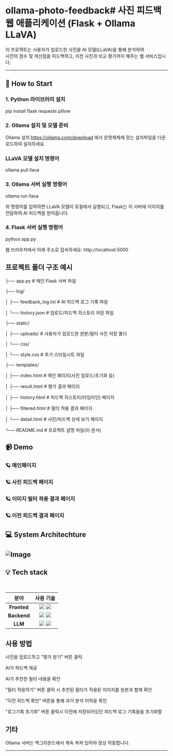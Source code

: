 # ollama-photo-feedback# 사진 피드백 웹 애플리케이션 (Flask + Ollama LLaVA)

이 프로젝트는 사용자가 업로드한 사진을 AI 모델(LLaVA)을 통해 분석하여  
사진의 점수 및 개선점을 피드백하고, 이전 사진과 비교 평가까지 해주는 웹 서비스입니다.

---
## 🚀 How to Start

### 1. Python 라이브러리 설치

pip install flask requests pillow

### 2. Ollama 설치 및 모델 준비

Ollama 설치
https://ollama.com/download 에서 운영체제에 맞는 설치파일을 다운로드하여 설치하세요.

### LLaVA 모델 설치 명령어

ollama pull llava


### 3. Ollama 서버 실행 명령어

ollama run llava

위 명령어를 입력하면 LLaVA 모델이 로컬에서 실행되고,
Flask는 이 서버에 이미지를 전달하여 AI 피드백을 받아옵니다.

### 4. Flask 서버 실행 명령어

python app.py

웹 브라우저에서 아래 주소로 접속하세요:
http://localhost:5000

## 프로젝트 폴더 구조 예시

├── app.py # 메인 Flask 서버 파일

├── log/

│ ├── feedback_log.txt # AI 피드백 로그 기록 파일

│ └── history.json # 업로드/피드백 히스토리 저장 파일

├── static/

│ ├── uploads/ # 사용자가 업로드한 원본/필터 사진 저장 폴더

│ └── css/

│ └── style.css # 추가 스타일시트 파일

├── templates/

│ ├── index.html # 메인 페이지(사진 업로드/초기화 등)

│ ├── result.html # 평가 결과 페이지

│ ├── history.html # 피드백 히스토리(타임라인) 페이지

│ ├── filtered.html # 필터 적용 결과 페이지

│ └── detail.html # 사진/피드백 상세 보기 페이지

└── README.md # 프로젝트 설명 파일(이 문서)

## 📹 Demo
### 🪐 메인페이지

### 🪐 사진 피드백 페이지

### 🪐 이미지 필터 적용 결과 페이지

### 🪐 이전 피드백 결과 페이지

## 💻 System Architechture
![Image](https://github.com/user-attachments/assets/c13af8f0-42f9-42fc-a66c-93c6e9ce116e)
---

## 💡 Tech stack 
<br>
<div align =center>

분야| 사용 기술|
:--------:|:------------------------------:|
**Fronted** | <img src="https://img.shields.io/badge/HTML5-E34F26?style=for-the-badge&logo=html5&logoColor=white"> <img src="https://img.shields.io/badge/CSS3-1572B6?style=for-the-badge&logo=css3&logoColor=white">
**Backend** | <img src="https://img.shields.io/badge/Flask-000000?style=for-the-badge&logo=flask&logoColor=white"> <img src="https://img.shields.io/badge/Pillow-3693F3?style=for-the-badge&logo=python&logoColor=white">
**LLM** | <img src="https://img.shields.io/badge/Ollama-000000?style=for-the-badge&logo=llama&logoColor=white"> <img src="https://img.shields.io/badge/LLaVA-FF6F00?style=for-the-badge&logo=OpenAI&logoColor=white">
</div>

## 사용 방법 

사진을 업로드하고 "평가 받기" 버튼 클릭

AI가 피드백 제공

AI가 추천한 필터 내용을 확인

"필터 적용하기" 버튼 클릭 시 추천된 필터가 적용된 이미지를 원본과 함께 확인

"이전 피드백 확인" 버튼을 통해 과거 분석 이력을 확인

"로그기록 초기화" 버튼 클릭시 이전에 저장되어있던 피드백 로그 기록들을 초기화함

## 기타

Ollama 서버는 백그라운드에서 계속 켜져 있어야 정상 작동합니다.

---

